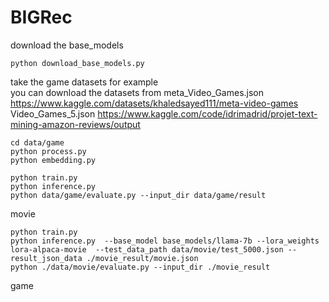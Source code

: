 # BIGRec

download the base_models 
```
python download_base_models.py
```

take the game datasets for example   
you can download the datasets from
meta_Video_Games.json
https://www.kaggle.com/datasets/khaledsayed111/meta-video-games
Video_Games_5.json
https://www.kaggle.com/code/idrimadrid/projet-text-mining-amazon-reviews/output

```
cd data/game  
python process.py
python embedding.py
```
```
python train.py
python inference.py
python data/game/evaluate.py --input_dir data/game/result
```


movie    
```
python train.py
python inference.py  --base_model base_models/llama-7b --lora_weights lora-alpaca-movie  --test_data_path data/movie/test_5000.json --result_json_data ./movie_result/movie.json
python ./data/movie/evaluate.py --input_dir ./movie_result
```
game  
